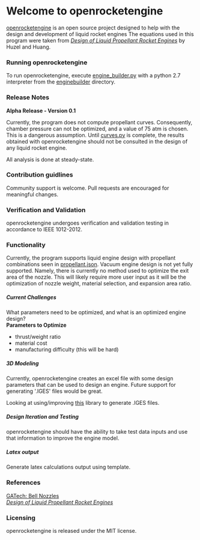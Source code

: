 # Welcome to openrocketengine

[openrocketengine](https://github.com/cmflannery/openrocketengine) is an open source project designed to help with the design and development of liquid rocket engines
The equations used in this program were taken from [_Design of Liquid Propellant Rocket Engines_](https://ntrs.nasa.gov/archive/nasa/casi.ntrs.nasa.gov/19710019929.pdf) by Huzel and Huang.

### Running openrocketengine
To run openrocketengine, execute [engine_builder.py](https://github.com/cmflannery/openrocketengine/engine_builder.py) with a python 2.7 interpreter from the [enginebuilder](https://github.com/cmflannery/openrocketengine/) directory.

### Release Notes
__Alpha Release - Version 0.1__

Currently, the program does not compute propellant curves. Consequently, chamber pressure can not be optimized, and a value of 75 atm is chosen. This is a dangerous assumption. Until [curves.py](https://github.com/cmflannery/openrocketengine/enginebuilder/performance/curves.py) is complete, the results obtained with openrocketengine should not be consulted in the design of any liquid rocket engine.

All analysis is done at steady-state.

### Contribution guidlines
Community support is welcome. Pull requests are encouraged for meaningful changes.

### Verification and Validation
openrocketengine undergoes verification and validation testing in accordance to IEEE 1012-2012.

### Functionality
Currently, the program supports liquid engine design with propellant combinations seen in [propellant.json](https://github.com/cmflannery/openrocketengine/enginebuilder/propellant.json).
Vacuum engine design is not yet fully supported. Namely, there is currently no method used to optimize the exit area of the nozzle. This will likely require more user input as it will be the optimization of nozzle weight, material selection, and expansion area ratio.

##### Current Challenges
What parameters need to be optimized, and what is an optimized engine design?
</br>
__Parameters to Optimize__
* thrust/weight ratio
* material cost
* manufacturing difficulty (this will be hard)

##### 3D Modeling
Currently, openrocketengine creates an excel file with some design parameters that can be used to design an engine. Future support for generating '.IGES' files would be great.

Looking at using/improving [this](https://pypi.python.org/pypi/pyIGES/0.0.27) library to generate .IGES files.

##### Design Iteration and Testing
openrocketengine should have the ability to take test data inputs and use that information to improve the engine model.

##### Latex output
Generate latex calculations output using template.

### References
[GATech: Bell Nozzles](http://soliton.ae.gatech.edu/people/jseitzma/classes/ae6450/bell_nozzle.pdf)
</br>
[_Design of Liquid Propellant Rocket Engines_](https://ntrs.nasa.gov/archive/nasa/casi.ntrs.nasa.gov/19710019929.pdf)

### Licensing
openrocketengine is released under the MIT license.

